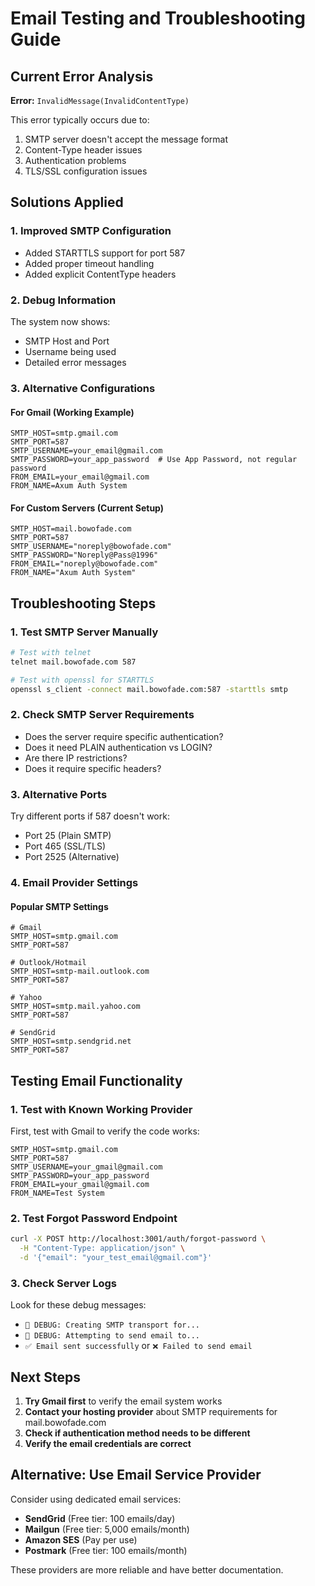 # Email Testing and Troubleshooting Guide

## Current Error Analysis

**Error:** `InvalidMessage(InvalidContentType)`

This error typically occurs due to:

1. SMTP server doesn't accept the message format
2. Content-Type header issues
3. Authentication problems
4. TLS/SSL configuration issues

## Solutions Applied

### 1. Improved SMTP Configuration

- Added STARTTLS support for port 587
- Added proper timeout handling
- Added explicit ContentType headers

### 2. Debug Information

The system now shows:

- SMTP Host and Port
- Username being used
- Detailed error messages

### 3. Alternative Configurations

#### For Gmail (Working Example)

```env
SMTP_HOST=smtp.gmail.com
SMTP_PORT=587
SMTP_USERNAME=your_email@gmail.com
SMTP_PASSWORD=your_app_password  # Use App Password, not regular password
FROM_EMAIL=your_email@gmail.com
FROM_NAME=Axum Auth System
```

#### For Custom Servers (Current Setup)

```env
SMTP_HOST=mail.bowofade.com
SMTP_PORT=587
SMTP_USERNAME="noreply@bowofade.com"
SMTP_PASSWORD="Noreply@Pass@1996"
FROM_EMAIL="noreply@bowofade.com"
FROM_NAME="Axum Auth System"
```

## Troubleshooting Steps

### 1. Test SMTP Server Manually

```bash
# Test with telnet
telnet mail.bowofade.com 587

# Test with openssl for STARTTLS
openssl s_client -connect mail.bowofade.com:587 -starttls smtp
```

### 2. Check SMTP Server Requirements

- Does the server require specific authentication?
- Does it need PLAIN authentication vs LOGIN?
- Are there IP restrictions?
- Does it require specific headers?

### 3. Alternative Ports

Try different ports if 587 doesn't work:

- Port 25 (Plain SMTP)
- Port 465 (SSL/TLS)
- Port 2525 (Alternative)

### 4. Email Provider Settings

#### Popular SMTP Settings

```env
# Gmail
SMTP_HOST=smtp.gmail.com
SMTP_PORT=587

# Outlook/Hotmail
SMTP_HOST=smtp-mail.outlook.com
SMTP_PORT=587

# Yahoo
SMTP_HOST=smtp.mail.yahoo.com
SMTP_PORT=587

# SendGrid
SMTP_HOST=smtp.sendgrid.net
SMTP_PORT=587
```

## Testing Email Functionality

### 1. Test with Known Working Provider

First, test with Gmail to verify the code works:

```env
SMTP_HOST=smtp.gmail.com
SMTP_PORT=587
SMTP_USERNAME=your_gmail@gmail.com
SMTP_PASSWORD=your_app_password
FROM_EMAIL=your_gmail@gmail.com
FROM_NAME=Test System
```

### 2. Test Forgot Password Endpoint

```bash
curl -X POST http://localhost:3001/auth/forgot-password \
  -H "Content-Type: application/json" \
  -d '{"email": "your_test_email@gmail.com"}'
```

### 3. Check Server Logs

Look for these debug messages:

- `🔧 DEBUG: Creating SMTP transport for...`
- `🔧 DEBUG: Attempting to send email to...`
- `✅ Email sent successfully` or `❌ Failed to send email`

## Next Steps

1. **Try Gmail first** to verify the email system works
2. **Contact your hosting provider** about SMTP requirements for mail.bowofade.com
3. **Check if authentication method needs to be different**
4. **Verify the email credentials are correct**

## Alternative: Use Email Service Provider

Consider using dedicated email services:

- **SendGrid** (Free tier: 100 emails/day)
- **Mailgun** (Free tier: 5,000 emails/month)
- **Amazon SES** (Pay per use)
- **Postmark** (Free tier: 100 emails/month)

These providers are more reliable and have better documentation.
